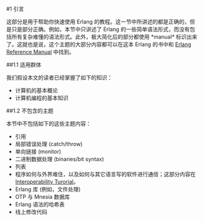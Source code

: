 #1 引言

这部分是用于帮助你快速使用 Erlang 的教程。这一节中所讲述的都是正确的，但是只是部分正确。例如，本节中只讲述了 Erlang 的一些简单语法形式，而没有包括所有复杂难懂的语法形式。此外，极大简化后的部分都使用 \*manual\* 标识出来了。这就也是说，这个主题的大部分内容都可以在这本 Erlang 的书中和 [Erlang Reference Manual](http://www.erlang.org/doc/reference_manual/introduction.html#erlang%20ref%20manual) 中找到。

##1.1 适用群体

我们假设本文的读者已经掌握了如下的知识：

+ 计算机的基本概论
+ 计算机编程的基本知识

##1.2 不包含的主题

本节中不包括如下的这些主题内容：

+ 引用
+ 局部错误处理 (catch/throw)
+ 单向链接 (monitor)
+ 二进制数据处理 (binaries/bit syntax)
+ 列表
+ 程序如何与外界难住，以及如何与其它语言写的软件进行通信；这部分内容在 [Interoperability Turorial](http://www.erlang.org/doc/tutorial/introduction.html#interoperability%20tutorial)。
+ Erlang 库 (例如，文件处理)
+ OTP 与 Mnesia 数据库
+ Erlang 语法的哈希表
+ 线上修改代码